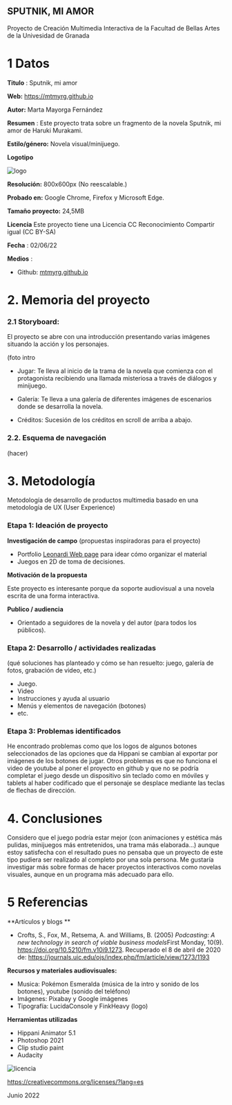 ## SPUTNIK, MI AMOR

Proyecto de Creación Multimedia Interactiva de la  Facultad de Bellas Artes de la Univesidad de Granada



# 1 Datos 



**Titulo** : Sputnik, mi amor

**Web:**    https://mtmyrg.github.io

**Autor:**  Marta Mayorga Fernández

**Resumen** : Este proyecto trata sobre un fragmento de la novela Sputnik, mi amor de Haruki Murakami.

**Estilo/género:**  Novela visual/minijuego.

**Logotipo**

![logo](https://user-images.githubusercontent.com/106731755/172137458-7edb1c98-b4cb-4d03-9fc0-b945063d9e3e.png)


**Resolución:** 800x600px (No reescalable.)

**Probado en:**   Google Chrome, Firefox y Microsoft Edge.

**Tamaño proyecto:** 24,5MB 

**Licencia** Este proyecto tiene una Licencia CC Reconocimiento Compartir igual (CC BY-SA)

**Fecha** : 02/06/22

**Medios** :

- Github: [mtmyrg.github.io](https://github.com/mtmyrg/mtmyrg.github.io)



# 2. Memoria del proyecto 

### 2.1 Storyboard: 

El proyecto se abre con una introducción presentando varias imágenes situando la acción y los personajes.

(foto intro
- Jugar: Te lleva al inicio de la trama de la novela que comienza con el protagonista recibiendo una llamada misteriosa a través de diálogos y minijuego.

- Galería: Te lleva a una galería de diferentes imágenes de escenarios donde se desarrolla la novela.

- Créditos: Sucesión de los créditos en scroll de arriba a abajo.

### 2.2. Esquema de navegación 

(hacer)








# 3. Metodología

Metodología de desarrollo de productos multimedia basado en una metodología de UX (User Experience)



### Etapa 1: Ideación de proyecto

**Investigación de campo** (propuestas inspiradoras para el proyecto)

- Portfolio [Leonardi Web page](http://www.rleonardi.com/interactive-resume/) para idear cómo organizar el material
- Juegos en 2D de toma de decisiones.


**Motivación de la propuesta** 

Este proyecto es interesante porque da soporte audiovisual a una novela escrita de una forma interactiva.



**Publico / audiencia**

- Orientado a seguidores de la novela y del autor (para todos los públicos).





### Etapa 2: Desarrollo / actividades realizadas

(qué soluciones has planteado y cómo se han resuelto: juego, galería de fotos, grabación de video, etc.)

- Juego. 
- Video 
- Instrucciones y ayuda al usuario 
- Menús y elementos de navegación (botones)
- etc.



### Etapa 3: Problemas identificados

He encontrado problemas como que los logos de algunos botones seleccionados de las opciones que da Hippani se cambian al exportar por imágenes de los botones de jugar. Otros problemas es que no funciona el video de youtube al poner el proyecto en github y que no se podría completar el juego desde un dispositivo sin teclado como en móviles y tablets al haber codificado que el personaje se desplace mediante las teclas de flechas de dirección.


# 4. Conclusiones 

Considero que el juego podría estar mejor (con animaciones y estética más pulidas, minijuegos más entretenidos, una trama más elaborada...) aunque estoy satisfecha con el resultado pues no pensaba que un proyecto de este tipo pudiera ser realizado al completo por una sola persona. Me gustaría investigar más sobre formas de hacer proyectos interactivos como novelas visuales, aunque en un programa más adecuado para ello.






# 5 Referencias 

**Artículos y blogs ** 

- Crofts, S., Fox, M., Retsema, A. and Williams, B. (2005) *Podcasting: A new technology in search of viable business models*First Monday, 10(9). https://doi.org/10.5210/fm.v10i9.1273. Recuperado el 8 de abril de 2020 de: https://journals.uic.edu/ojs/index.php/fm/article/view/1273/1193

**Recursos y materiales audiovisuales:**

* Musica:  Pokémon Esmeralda (música de la intro y sonido de los botones), youtube (sonido del teléfono)
* Imágenes:  Pixabay y Google imágenes
* Tipografía: LucidaConsole y FinkHeavy (logo)

**Herramientas utilizadas**

- Hippani Animator 5.1
- Photoshop 2021
- Clip studio paint
- Audacity

![licencia](https://user-images.githubusercontent.com/106731755/172141021-1baeed3e-7060-4234-97e5-a0fff1d90b02.jpg)


https://creativecommons.org/licenses/?lang=es

Junio 2022
